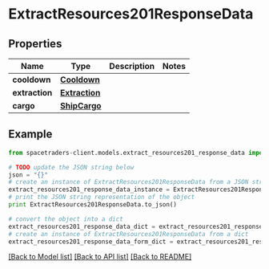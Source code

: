 # ExtractResources201ResponseData


## Properties

Name | Type | Description | Notes
------------ | ------------- | ------------- | -------------
**cooldown** | [**Cooldown**](Cooldown.md) |  | 
**extraction** | [**Extraction**](Extraction.md) |  | 
**cargo** | [**ShipCargo**](ShipCargo.md) |  | 

## Example

```python
from spacetraders-client.models.extract_resources201_response_data import ExtractResources201ResponseData

# TODO update the JSON string below
json = "{}"
# create an instance of ExtractResources201ResponseData from a JSON string
extract_resources201_response_data_instance = ExtractResources201ResponseData.from_json(json)
# print the JSON string representation of the object
print ExtractResources201ResponseData.to_json()

# convert the object into a dict
extract_resources201_response_data_dict = extract_resources201_response_data_instance.to_dict()
# create an instance of ExtractResources201ResponseData from a dict
extract_resources201_response_data_form_dict = extract_resources201_response_data.from_dict(extract_resources201_response_data_dict)
```
[[Back to Model list]](../README.md#documentation-for-models) [[Back to API list]](../README.md#documentation-for-api-endpoints) [[Back to README]](../README.md)


